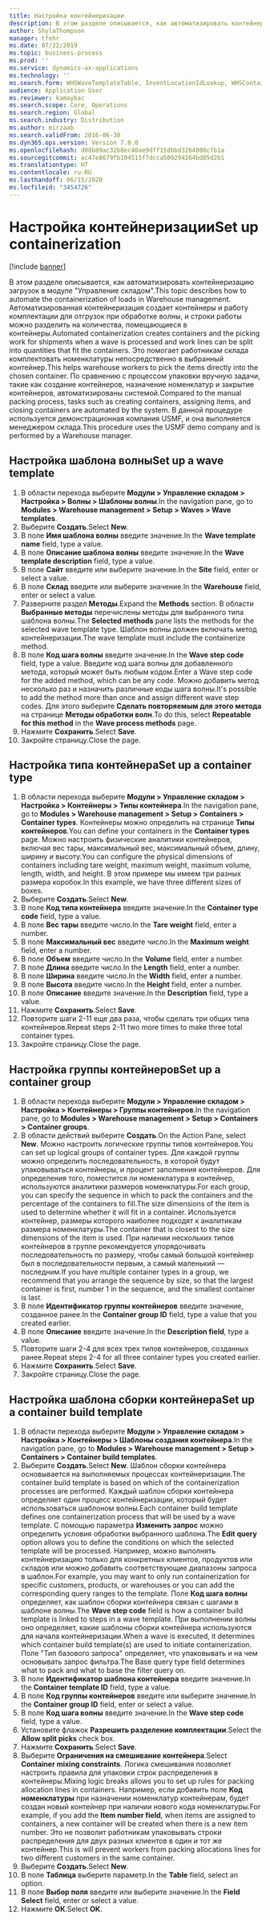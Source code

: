 ```yaml
---
title: Настройка контейнеризации
description: В этом разделе описывается, как автоматизировать контейнеризацию загрузок в модуле "Управление складом".
author: ShylaThompson
manager: tfehr
ms.date: 07/22/2019
ms.topic: business-process
ms.prod: ''
ms.service: dynamics-ax-applications
ms.technology: ''
ms.search.form: WHSWaveTemplateTable, InventLocationIdLookup, WHSContainerType, WHSContainerGroup, WHSContainerizationTable, WHSContainerizationBreak, WHSCreateContainerBreak
audience: Application User
ms.reviewer: kamaybac
ms.search.scope: Core, Operations
ms.search.region: Global
ms.search.industry: Distribution
ms.author: mirzaab
ms.search.validFrom: 2016-06-30
ms.dyn365.ops.version: Version 7.0.0
ms.openlocfilehash: d08b89ac32b8ec40ae9dff15dbbd3264800cfb1a
ms.sourcegitcommit: ac47e8679fb104515f7dcca509294264bd05d2b1
ms.translationtype: HT
ms.contentlocale: ru-RU
ms.lasthandoff: 06/15/2020
ms.locfileid: "3454726"
---
```

# <a name="set-up-containerization"></a><span data-ttu-id="28d0a-103">Настройка контейнеризации</span><span class="sxs-lookup"><span data-stu-id="28d0a-103">Set up containerization</span></span>

[!include [banner](../../includes/banner.md)]

<span data-ttu-id="28d0a-104">В этом разделе описывается, как автоматизировать контейнеризацию загрузок в модуле "Управление складом".</span><span class="sxs-lookup"><span data-stu-id="28d0a-104">This topic describes how to automate the containerization of loads in Warehouse management.</span></span> <span data-ttu-id="28d0a-105">Автоматизированная контейнеризация создает контейнеры и работу комплектации для отгрузок при обработке волны, и строки работы можно разделить на количества, помещающиеся в контейнеры.</span><span class="sxs-lookup"><span data-stu-id="28d0a-105">Automated containerization creates containers and the picking work for shipments when a wave is processed and work lines can be split into quantities that fit the containers.</span></span> <span data-ttu-id="28d0a-106">Это помогает работникам склада комплектовать номенклатуры непосредственно в выбранный контейнер.</span><span class="sxs-lookup"><span data-stu-id="28d0a-106">This helps warehouse workers to pick the items directly into the chosen container.</span></span> <span data-ttu-id="28d0a-107">По сравнению с процессом упаковки вручную задачи, такие как создание контейнеров, назначение номенклатур и закрытие контейнеров, автоматизированы системой.</span><span class="sxs-lookup"><span data-stu-id="28d0a-107">Compared to the manual packing process, tasks such as creating containers, assigning items, and closing containers are automated by the system.</span></span> <span data-ttu-id="28d0a-108">В данной процедуре используется демонстрационная компания USMF, и она выполняется менеджером склада.</span><span class="sxs-lookup"><span data-stu-id="28d0a-108">This procedure uses the USMF demo company and is performed by a Warehouse manager.</span></span>


## <a name="set-up-a-wave-template"></a><span data-ttu-id="28d0a-109">Настройка шаблона волны</span><span class="sxs-lookup"><span data-stu-id="28d0a-109">Set up a wave template</span></span>
1. <span data-ttu-id="28d0a-110">В области перехода выберите **Модули > Управление складом > Настройка > Волны > Шаблоны волны**.</span><span class="sxs-lookup"><span data-stu-id="28d0a-110">In the navigation pane, go to **Modules > Warehouse management > Setup > Waves > Wave templates**.</span></span>
2. <span data-ttu-id="28d0a-111">Выберите **Создать**.</span><span class="sxs-lookup"><span data-stu-id="28d0a-111">Select **New**.</span></span>
3. <span data-ttu-id="28d0a-112">В поле **Имя шаблона волны** введите значение.</span><span class="sxs-lookup"><span data-stu-id="28d0a-112">In the **Wave template name** field, type a value.</span></span>
4. <span data-ttu-id="28d0a-113">В поле **Описание шаблона волны** введите значение.</span><span class="sxs-lookup"><span data-stu-id="28d0a-113">In the **Wave template description** field, type a value.</span></span>
5. <span data-ttu-id="28d0a-114">В поле **Сайт** введите или выберите значение.</span><span class="sxs-lookup"><span data-stu-id="28d0a-114">In the **Site** field, enter or select a value.</span></span>
6. <span data-ttu-id="28d0a-115">В поле **Склад** введите или выберите значение.</span><span class="sxs-lookup"><span data-stu-id="28d0a-115">In the **Warehouse** field, enter or select a value.</span></span>
7. <span data-ttu-id="28d0a-116">Разверните раздел **Методы**.</span><span class="sxs-lookup"><span data-stu-id="28d0a-116">Expand the **Methods** section.</span></span> <span data-ttu-id="28d0a-117">В области **Выбранные методы** перечислены методы для выбранного типа шаблона волны.</span><span class="sxs-lookup"><span data-stu-id="28d0a-117">The **Selected methods** pane lists the methods for the selected wave template type.</span></span> <span data-ttu-id="28d0a-118">Шаблон волны должен включать метод контейнеризации.</span><span class="sxs-lookup"><span data-stu-id="28d0a-118">The wave template must include the containerize method.</span></span>  
8. <span data-ttu-id="28d0a-119">В поле **Код шага волны** введите значение.</span><span class="sxs-lookup"><span data-stu-id="28d0a-119">In the **Wave step code** field, type a value.</span></span> <span data-ttu-id="28d0a-120">Введите код шага волны для добавленного метода, который может быть любым кодом.</span><span class="sxs-lookup"><span data-stu-id="28d0a-120">Enter a Wave step code for the added method, which can be any code.</span></span> <span data-ttu-id="28d0a-121">Можно добавить метод несколько раз и назначить различные коды шага волны.</span><span class="sxs-lookup"><span data-stu-id="28d0a-121">It's possible to add the method more than once and assign different wave step codes.</span></span> <span data-ttu-id="28d0a-122">Для этого выберите **Сделать повторяемым для этого метода** на странице **Методы обработки волн**.</span><span class="sxs-lookup"><span data-stu-id="28d0a-122">To do this, select **Repeatable for this method** in the **Wave process methods** page.</span></span>  
9. <span data-ttu-id="28d0a-123">Нажмите **Сохранить**.</span><span class="sxs-lookup"><span data-stu-id="28d0a-123">Select **Save**.</span></span>
10. <span data-ttu-id="28d0a-124">Закройте страницу.</span><span class="sxs-lookup"><span data-stu-id="28d0a-124">Close the page.</span></span>

## <a name="set-up-a-container-type"></a><span data-ttu-id="28d0a-125">Настройка типа контейнера</span><span class="sxs-lookup"><span data-stu-id="28d0a-125">Set up a container type</span></span>
1. <span data-ttu-id="28d0a-126">В области перехода выберите **Модули > Управление складом > Настройка > Контейнеры > Типы контейнера**.</span><span class="sxs-lookup"><span data-stu-id="28d0a-126">In the navigation pane, go to **Modules > Warehouse management > Setup > Containers > Container types**.</span></span> <span data-ttu-id="28d0a-127">Контейнеры можно определить на странице **Типы контейнеров**.</span><span class="sxs-lookup"><span data-stu-id="28d0a-127">You can define your containers in the **Container types** page.</span></span> <span data-ttu-id="28d0a-128">Можно настроить физические аналитики контейнеров, включая вес тары, максимальный вес, максимальный объем, длину, ширину и высоту.</span><span class="sxs-lookup"><span data-stu-id="28d0a-128">You can configure the physical dimensions of containers including tare weight, maximum weight, maximum volume, length, width, and height.</span></span> <span data-ttu-id="28d0a-129">В этом примере мы имеем три разных размера коробок.</span><span class="sxs-lookup"><span data-stu-id="28d0a-129">In this example, we have three different sizes of boxes.</span></span>  
2. <span data-ttu-id="28d0a-130">Выберите **Создать**.</span><span class="sxs-lookup"><span data-stu-id="28d0a-130">Select **New**.</span></span>
3. <span data-ttu-id="28d0a-131">В поле **Код типа контейнера** введите значение.</span><span class="sxs-lookup"><span data-stu-id="28d0a-131">In the **Container type code** field, type a value.</span></span>
4. <span data-ttu-id="28d0a-132">В поле **Вес тары** введите число.</span><span class="sxs-lookup"><span data-stu-id="28d0a-132">In the **Tare weight** field, enter a number.</span></span>
5. <span data-ttu-id="28d0a-133">В поле **Максимальный вес** введите число.</span><span class="sxs-lookup"><span data-stu-id="28d0a-133">In the **Maximum weight** field, enter a number.</span></span>
6. <span data-ttu-id="28d0a-134">В поле **Объем** введите число.</span><span class="sxs-lookup"><span data-stu-id="28d0a-134">In the **Volume** field, enter a number.</span></span>
7. <span data-ttu-id="28d0a-135">В поле **Длина** введите число.</span><span class="sxs-lookup"><span data-stu-id="28d0a-135">In the **Length** field, enter a number.</span></span>
8. <span data-ttu-id="28d0a-136">В поле **Ширина** введите число.</span><span class="sxs-lookup"><span data-stu-id="28d0a-136">In the **Width** field, enter a number.</span></span>
9. <span data-ttu-id="28d0a-137">В поле **Высота** введите число.</span><span class="sxs-lookup"><span data-stu-id="28d0a-137">In the **Height** field, enter a number.</span></span>
10. <span data-ttu-id="28d0a-138">В поле **Описание** введите значение.</span><span class="sxs-lookup"><span data-stu-id="28d0a-138">In the **Description** field, type a value.</span></span>
11. <span data-ttu-id="28d0a-139">Нажмите **Сохранить**.</span><span class="sxs-lookup"><span data-stu-id="28d0a-139">Select **Save**.</span></span>
13. <span data-ttu-id="28d0a-140">Повторите шаги 2-11 еще два раза, чтобы сделать три общих типа контейнеров.</span><span class="sxs-lookup"><span data-stu-id="28d0a-140">Repeat steps 2-11 two more times to make three total container types.</span></span>
14. <span data-ttu-id="28d0a-141">Закройте страницу.</span><span class="sxs-lookup"><span data-stu-id="28d0a-141">Close the page.</span></span>

## <a name="set-up-a-container-group"></a><span data-ttu-id="28d0a-142">Настройка группы контейнеров</span><span class="sxs-lookup"><span data-stu-id="28d0a-142">Set up a container group</span></span>
1. <span data-ttu-id="28d0a-143">В области перехода выберите **Модули > Управление складом > Настройка > Контейнеры > Группы контейнеров**.</span><span class="sxs-lookup"><span data-stu-id="28d0a-143">In the navigation pane, go to **Modules > Warehouse management > Setup > Containers > Container groups**.</span></span>
2. <span data-ttu-id="28d0a-144">В области действий выберите **Создать**.</span><span class="sxs-lookup"><span data-stu-id="28d0a-144">On the Action Pane, select **New**.</span></span> <span data-ttu-id="28d0a-145">Можно настроить логические группы типов контейнеров.</span><span class="sxs-lookup"><span data-stu-id="28d0a-145">You can set up logical groups of container types.</span></span> <span data-ttu-id="28d0a-146">Для каждой группы можно определить последовательность, в которой будут упаковываться контейнеры, и процент заполнения контейнеров. Для определения того, поместится ли номенклатура в контейнер, используются аналитики размеров номенклатуры.</span><span class="sxs-lookup"><span data-stu-id="28d0a-146">For each group, you can specify the sequence in which to pack the containers and the percentage of the containers to fill.The size dimensions of the item is used to determine whether it will fit in a container.</span></span> <span data-ttu-id="28d0a-147">Используется контейнер, размеры которого наиболее подходят к аналитикам размера номенклатуры.</span><span class="sxs-lookup"><span data-stu-id="28d0a-147">The container that is closest to the size dimensions of the item is used.</span></span> <span data-ttu-id="28d0a-148">При наличии нескольких типов контейнеров в группе рекомендуется упорядочивать последовательность по размеру, чтобы самый большой контейнер был в последовательности первым, а самый маленький — последним.</span><span class="sxs-lookup"><span data-stu-id="28d0a-148">If you have multiple container types in a group, we recommend that you arrange the sequence by size, so that the largest container is first, number 1 in the sequence, and the smallest container is last.</span></span>    
3. <span data-ttu-id="28d0a-149">В поле **Идентификатор группы контейнеров** введите значение, созданное ранее.</span><span class="sxs-lookup"><span data-stu-id="28d0a-149">In the **Container group ID** field, type a value that you created earlier.</span></span>
4. <span data-ttu-id="28d0a-150">В поле **Описание** введите значение.</span><span class="sxs-lookup"><span data-stu-id="28d0a-150">In the **Description field**, type a value.</span></span>
5. <span data-ttu-id="28d0a-151">Повторите шаги 2-4 для всех трех типов контейнеров, созданных ранее.</span><span class="sxs-lookup"><span data-stu-id="28d0a-151">Repeat steps 2-4 for all three container types you created earlier.</span></span>
6. <span data-ttu-id="28d0a-152">Нажмите **Сохранить**.</span><span class="sxs-lookup"><span data-stu-id="28d0a-152">Select **Save**.</span></span>
7. <span data-ttu-id="28d0a-153">Закройте страницу.</span><span class="sxs-lookup"><span data-stu-id="28d0a-153">Close the page.</span></span>

## <a name="set-up-a-container-build-template"></a><span data-ttu-id="28d0a-154">Настройка шаблона сборки контейнера</span><span class="sxs-lookup"><span data-stu-id="28d0a-154">Set up a container build template</span></span>
1. <span data-ttu-id="28d0a-155">В области перехода выберите **Модули > Управление складом > Настройка > Контейнеры > Шаблоны создания контейнера**.</span><span class="sxs-lookup"><span data-stu-id="28d0a-155">In the navigation pane, go to **Modules > Warehouse management > Setup > Containers > Container build templates**.</span></span>
2. <span data-ttu-id="28d0a-156">Выберите **Создать**.</span><span class="sxs-lookup"><span data-stu-id="28d0a-156">Select **New**.</span></span> <span data-ttu-id="28d0a-157">Шаблон сборки контейнера основывается на выполняемых процессах контейнеризации.</span><span class="sxs-lookup"><span data-stu-id="28d0a-157">The container build template is based on which of the containerization processes are performed.</span></span> <span data-ttu-id="28d0a-158">Каждый шаблон сборки контейнера определяет один процесс контейнеризации, который будет использоваться шаблоном волны.</span><span class="sxs-lookup"><span data-stu-id="28d0a-158">Each container build template defines one containerization process that will be used by a wave template.</span></span> <span data-ttu-id="28d0a-159">C помощью параметра **Изменить запрос** можно определить условия обработки выбранного шаблона.</span><span class="sxs-lookup"><span data-stu-id="28d0a-159">The **Edit query** option allows you to define the conditions on which the selected template will be processed.</span></span> <span data-ttu-id="28d0a-160">Например, можно выполнять контейнеризацию только для конкретных клиентов, продуктов или складов или можно добавить соответствующие диапазоны запроса в шаблон.</span><span class="sxs-lookup"><span data-stu-id="28d0a-160">For example, you may want to only run containerization for specific customers, products, or warehouses or you can add the corresponding query ranges to the template.</span></span> <span data-ttu-id="28d0a-161">Поле **Код шага волны** определяет, как шаблон сборки контейнера связан с шагами в шаблоне волны.</span><span class="sxs-lookup"><span data-stu-id="28d0a-161">The **Wave step code** field is how a container build template is linked to steps in a wave template.</span></span> <span data-ttu-id="28d0a-162">При выполнении волны оно определяет, какие шаблоны сборки контейнера используются для начала контейнеризации.</span><span class="sxs-lookup"><span data-stu-id="28d0a-162">When a wave is executed, it determines which container build template(s) are used to initiate containerization.</span></span> <span data-ttu-id="28d0a-163">Поле "Тип базового запроса" определяет, что упаковывать и на чем основывать запрос фильтра.</span><span class="sxs-lookup"><span data-stu-id="28d0a-163">The Base query type field determines what to pack and what to base the filter query on.</span></span> 
3. <span data-ttu-id="28d0a-164">В поле **Идентификатор шаблона контейнера** введите значение.</span><span class="sxs-lookup"><span data-stu-id="28d0a-164">In the **Container template ID** field, type a value.</span></span>
4. <span data-ttu-id="28d0a-165">В поле **Код группы контейнеров** введите или выберите значение.</span><span class="sxs-lookup"><span data-stu-id="28d0a-165">In the **Container group ID** field, enter or select a value.</span></span>
5. <span data-ttu-id="28d0a-166">В поле **Код шага волны** введите значение.</span><span class="sxs-lookup"><span data-stu-id="28d0a-166">In the **Wave step code** field, type a value.</span></span>
6. <span data-ttu-id="28d0a-167">Установите флажок **Разрешить разделение комплектации**.</span><span class="sxs-lookup"><span data-stu-id="28d0a-167">Select the **Allow split picks** check box.</span></span>
7. <span data-ttu-id="28d0a-168">Нажмите **Сохранить**.</span><span class="sxs-lookup"><span data-stu-id="28d0a-168">Select **Save**.</span></span>
8. <span data-ttu-id="28d0a-169">Выберите **Ограничения на смешивание контейнера**.</span><span class="sxs-lookup"><span data-stu-id="28d0a-169">Select **Container mixing constraints**.</span></span> <span data-ttu-id="28d0a-170">Логика смешивания позволяет настроить правила для упаковки строк распределения в контейнеры.</span><span class="sxs-lookup"><span data-stu-id="28d0a-170">Mixing logic breaks allows you to set up rules for packing allocation lines in containers.</span></span> <span data-ttu-id="28d0a-171">Например, если добавить поле **Код номенклатуры** при назначении номенклатур контейнерам, будет создан новый контейнер при наличии нового кода номенклатуры.</span><span class="sxs-lookup"><span data-stu-id="28d0a-171">For example, if you add the **Item number field**, when items are assigned to containers, a new container will be created when there is a new item number.</span></span> <span data-ttu-id="28d0a-172">Это не позволит работникам упаковывать строки распределения для двух разных клиентов в один и тот же контейнер.</span><span class="sxs-lookup"><span data-stu-id="28d0a-172">This is will prevent workers from packing allocations lines for two different customers in the same container.</span></span>  
9. <span data-ttu-id="28d0a-173">Выберите **Создать**.</span><span class="sxs-lookup"><span data-stu-id="28d0a-173">Select **New**.</span></span>
10. <span data-ttu-id="28d0a-174">В поле **Таблица** выберите параметр.</span><span class="sxs-lookup"><span data-stu-id="28d0a-174">In the **Table** field, select an option.</span></span>
11. <span data-ttu-id="28d0a-175">В поле **Выбор поля** введите или выберите значение.</span><span class="sxs-lookup"><span data-stu-id="28d0a-175">In the **Field Select** field, enter or select a value.</span></span>
12. <span data-ttu-id="28d0a-176">Нажмите **ОК**.</span><span class="sxs-lookup"><span data-stu-id="28d0a-176">Select **OK**.</span></span>

